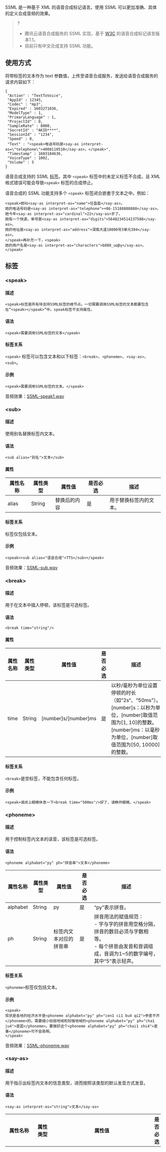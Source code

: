 SSML 是一种基于 XML 的语音合成标记语言。使用 SSML 可以更加准确、具体的定义合成音频的效果。  
>? 
>- 腾讯云语音合成服务的 SSML 实现，基于 [W3C](https://www.w3.org/TR/speech-synthesis/) 的语音合成标记语言版本1.1。
>- 目前只有中文合成支持 SSML 功能。

## 使用方式
将带标签的文本作为 text 参数值，上传至语音合成服务，发送给语音合成服务的请求内容如下：
```
{
 "Action" : "TextToVoice",
 "AppId" : 12345,
 "Codec" : "mp3",
 "Expired" : 1603271036,
 "ModelType" : 1,
 "PrimaryLanguage" : 1,
 "ProjectId" : 0,
 "SampleRate" : 8000,
 "SecretId" : "AKID****",
 "SessionId" : "1234",
 "Speed" : 0,
 "Text" : "<speak>电话号码是<say-as interpret-as=\"telephone\">4008110510</say-as>。</speak>",
 "Timestamp" : 1603184636,
 "VoiceType" : 1002,
 "Volume" : 5
}
```

语音合成支持的 SSML [标签](#jump)。其中 `<speak>` 标签中的未定义标签不合成，且 XML 格式错误可能会导致`<speak>` 标签的合成停止。

语音合成的 SSML 功能支持多个 `<speak>` 标签闭合嵌套于文本之中。例如：
```
<speak>她叫<say-as interpret-as="name">任盈盈</say-as>。
她的电话号码是<say-as interpret-as="telephone">+86-15188888888</say-as>。
她今年<say-as interpret-as="cardinal">22</say-as>岁了。
她有一个快递，单号是<say-as interpret-as="digits">5648234514237588</say-as>。
她的地址是<say-as interpret-as="address">深南大道10000号3单元304</say-as>。
</speak>再补充一下，<speak>
她的用户名是<say-as interpret-as="characters">b888_uαβγ</say-as>。
</speak>
```

[](id:jump)
## 标签
### &lt;speak&gt;
#### 描述
```
<speak>标签是所有待支持SSML标签的根节点。一切需要调用SSML标签的文本都要包含在“<speak></speak>”中。speak标签不支持属性。
```

#### 语法
```
<speak>需要调用SSML标签的文本</speak>
```

#### 标签关系
`<speak>` 标签可以包含文本和以下标签：`<break>`、`<phoneme>`、`<say-as>`、`<sub>`。

#### 示例
```
<speak>需要调用SSML标签的文本。</speak>
```
音频效果：[SSML-speak1.wav](https://ssml-demo-1300466766.cos.ap-guangzhou.myqcloud.com/SSML-speak1.wav)

### &lt;sub&gt;
#### 描述
使用别名替换标签内文本。

#### 语法
```
<sub alias="别名">文本</sub>
```

#### 属性
<table>
<thead>
<tr>
<th>属性名称</th>
<th>属性类型</th>
<th>属性值</th>
<th>是否必选</th>
<th>描述</th>
</tr>
</thead>
<tbody><tr>
<td>alias</td>
<td>String</td>
<td>替换后的内容</td>
<td>是</td>
<td>用于替换标签内的文本。</td>
</tr>
</tbody></table>

#### 标签关系
标签仅包括文本。

#### 示例
```
<speak><sub alias="语音合成">TTS</sub></speak>
```
音频效果：[SSML-sub.wav](https://ssml-demo-1300466766.cos.ap-guangzhou.myqcloud.com/SSML-sub.wav)

### &lt;break&gt;
#### 描述
用于在文本中插入停顿，该标签是可选标签。

#### 语法
```
<break time="string"/>
```

#### 属性
<table>
<thead>
<tr>
<th>属性名称</th>
<th>属性类型</th>
<th>属性值</th>
<th>是否必选</th>
<th>描述</th>
</tr>
</thead>
<tbody><tr>
<td>time</td>
<td>String</td>
<td>[number]s/[number]ms</td>
<td>是</td>
<td>以秒/毫秒为单位设置停顿的时长 （如“2s“、“50ms”）。[number]s：以秒为单位，[number]取值范围为[1, 10]的整数。[number]ms：以毫秒为单位，[number]取值范围为[50, 10000]的整数。</td>
</tr>
</tbody></table>

#### 标签关系
`<break>`是空标签，不能包含任何标签。

#### 示例
```
<speak>请闭上眼睛休息一下<break time="500ms"/>好了，请睁开眼睛。</speak>
```

### &lt;phoneme&gt;
#### 描述
用于控制标签内文本的读音，该标签是可选标签。

#### 语法
```
<phoneme alphabet="py" ph="拼音串">文本</phoneme>
```
<table>
<thead>
<tr>
<th>属性名称</th>
<th>属性类型</th>
<th>属性值</th>
<th>是否必选</th>
<th>描述</th>
</tr>
</thead>
<tbody><tr>
<td>alphabet</td>
<td>String</td>
<td>py</td>
<td>是</td>
<td>“py”表示拼音。</td>
</tr>
<tr>
<td>ph</td>
<td>String</td>
<td>标签内文本对应的拼音串</td>
<td>是</td>
<td>拼音用法的赋值规范：<br>- 字与字的拼音用空格分隔，拼音的数目必须与字数相等。<br>- 每个拼音由发音和音调组成，音调为1~5的数字编号，其中“5”表示轻声。</td>
</tr>
</tbody></table>

#### 标签关系
`<phoneme>`标签仅包括文本。

#### 示例
```
<speak>
现状是各地的经济水平是<phoneme alphabet="py" ph="cen1 ci1 bu4 qi2">参差不齐</phoneme>的。需要缩小较弱地域和较强地域的<phoneme alphabet="py" ph="cha1 ju4">差距</phoneme>。要做好这个<phoneme alphabet="py" ph="chai1 shi4">差事</phoneme>可不容易啊。
</speak>
```
音频效果：[SSML-phoneme.wav](https://ssml-demo-1300466766.cos.ap-guangzhou.myqcloud.com/SSML-phoneme.wav)

### &lt;say-as&gt;
#### 描述
用于指示出标签内文本的信息类型，进而按照该类型的默认发音方式发音。

#### 语法
```
<say-as interpret-as="string">文本</say-as>
```
<table>
<thead>
<tr>
<th>属性名称</th>
<th>属性类型</th>
<th>属性值</th>
<th>是否必选</th>
<th>描述</th>
</tr>
</thead>
<tbody><tr>
<td>interpret-as</td>
<td>String</td>
<td>cardinal/digits/telephone/name/address/<br>id/characters/punctuation/<br>date/time/currency/measure</td>
<td>是</td>
<td>指示出标签内文本的信息类型：<br>• cardinal：按整数或小数发音。<br>• digits：按数字发音。<br>• telephone：按电话号码常用方式发音。<br>• name：按人名发音。<br>• address：按地址发音。<br>• id：适用于账户名、昵称等。<br>• characters：将标签内的文本按字符一一读出。<br>• punctuation：将标签内的文本按标点符号的方式读出来。<br>• date：按日期发音。<br>• time：按时间发音。<br>• currency：按金额发音。<br>• measure：按计量单位发音。</td>
</tr>
</tbody></table>

#### 各 &lt;say-as&gt;类型支持范围
- cardinal
 <table>
<tr>
<th>格式</th>
<th>示例</th>
<th>输出</th>
<th>说明</th>
</tr>
<tr>
<td>数字串</td>
<td>1487</td>
<td>一千四百八十七</td>
<td rowspan="8">整数输入范围：[-18446744073709551615,18446744073709551615]。<br>小数输入范围：对小数点后小数的位数没有特殊限制，建议不超过10位。</td>
</tr>
<tr>
<td>负号+数字串</td>
<td>-1487</td>
<td>负一千四百八十七</td>
</tr>
<tr>
<td>以逗号分隔3位数字串</td>
<td>10,500</td>
<td>一万零五百</td>
</tr>
<tr>
<td>负号+以逗号分隔3位数字串</td>
<td>-10,500</td>
<td>负一万零五百</td>
</tr>
<tr>
<td>数字串+小数点+2个零</td>
<td>9.00</td>
<td>九</td>
</tr>
<tr>
<td>负号+数字串+小数点+2个零</td>
<td>-110.00</td>
<td>负一百一十</td>
</tr>
<tr>
<td>数字串+小数点+数字串</td>
<td>88.090</td>
<td>八十八点零九</td>
</tr>
<tr>
<td>负号+数字串+小数点+数字串</td>
<td>-88.001</td>
<td>负八十八点零零一</td>
</tr>
</table>
- digits
 <table>
<tr>
<th>格式</th>
<th>示例</th>
<th>输出</th>
<th>说明</th>
</tr>
<tr>
<td>数字串</td>
<td>356210985</td>
<td>三五六二一零九八五</td>
<td>对数字串的长度没有特殊限制。<br>建议不超过20位，且当数字串超过10位时，每个数字后插入停顿。</td>
</tr>
</table>
- telephone
 <table>
<tr>
<th>格式</th>
<th>示例</th>
<th>输出</th>
<th>说明</th>
</tr>
<tr>
<td rowspan="6">座机号</td>
<td>5605560</td>
<td>五六零 五五六零</td>
<td rowspan="6">支持7~8位座机号，支持空格和’-‘作为分隔符。<br>其中：7位座机号支持“3-4”的数字分隔方式。8位座机号支持“4-4”的数字分隔方式。</td>
</tr>
<tr>
<td>560 5560</td>
<td>五六零 五五六零</td>
</tr>
<tr>
<td>560-5560</td>
<td>五六零 五五六零</td>
</tr>
<tr>
<td>55605560</td>
<td>五五六零 五五六零</td>
</tr>
<tr>
<td>5560 5560</td>
<td>五五六零 五五六零</td>
</tr>
<tr>
<td>5560-5560</td>
<td>五五六零 五五六零</td>
</tr>
<tr>
<td rowspan="4">座机号+分机号</td>
<td>55605560-105</td>
<td>五五六零 五五六零 转幺零五</td>
<td rowspan="4">支持1~4位分机号。</td>
</tr>
<tr>
<td>55605560转105</td>
<td>五五六零 五五六零 转幺零五</td>
</tr>
<tr>
<td>55605560分机105</td>
<td>五五六零 五五六零 转幺零五</td>
</tr>
<tr>
<td>55605560分机号105</td>
<td>五五六零 五五六零 分机号幺零五</td>
</tr>
<tr>
<td rowspan="6">区号+座机号</td>
<td>01055605560</td>
<td>零幺零 五五六零 五五六零</td>
<td rowspan="6">支持区号：010、02x、03xx、04xx、05xx、07xx、08xx、09xx。</td>
</tr>
<tr>
<td>010 55605560</td>
<td>零幺零 五五六零 五五六零</td>
</tr>
<tr>
<td>010-5560-5560</td>
<td>零幺零 五五六零 五五六零</td>
</tr>
<tr>
<td>(010)55605560</td>
<td>零幺零 五五六零 五五六零</td>
</tr>
<tr>
<td>031955605560</td>
<td>零三幺九 五五六零 五五六零</td>
</tr>
<tr>
<td>0319-55605560</td>
<td>零三幺九 五五六零 五五六零</td>
</tr>
<tr>
<td rowspan="6">区号+座机号+分机号</td>
<td>010 33878528-1054</td>
<td>零幺零 三三八七 八五二八 转幺零五四</td>
<td rowspan="6">无</td>
</tr>
<tr>
<td>010-33878528-1054</td>
<td>零幺零 三三八七 八五二八 转幺零五四</td>
</tr>
<tr>
<td>(010)33878528-1054</td>
<td>零幺零 三三八七 八五二八 转幺零五四</td>
</tr>
<tr>
<td>(010)33878528转1054</td>
<td>零幺零 三三八七 八五二八 转幺零五四</td>
</tr>
<tr>
<td>(010)33878528分机1054</td>
<td>零幺零 三三八七 八五二八 分机幺零五四</td>
</tr>
<tr>
<td>(010)33878528分机号1054</td>
<td>零幺零 三三八七 八五二八 分机号幺零五四</td>
</tr>
<tr>
<td rowspan="5">国家代码+区号+座机号</td>
<td>86-010-33878528</td>
<td>八六 零幺零 三三八七</td>
<td rowspan="5">支持国家代码：86、(86)、+86、(+86)、0086。并统一读为“八六”。</td>
</tr>
<tr>
<td>(86)10-33878528</td>
<td>八六 幺零 三三八七 八五二八</td>
</tr>
<tr>
<td>+86-010-33878528</td>
<td>八六 零幺零 三三八七 八五二八</td>
</tr>
<tr>
<td>0086-10-33878528</td>
<td>八六 幺零 三三八七 八五二八</td>
</tr>
<tr>
<td>(+86)-10-3387 8528</td>
<td>八六 幺零 三三八七 八五二八</td>
</tr>
<tr>
<td rowspan="5">国家代码+区号+座机号+分机号</td>
<td>(86)21-33878528-1054</td>
<td>八六 二幺 三三八七 八五二八 转幺零五四</td>
<td rowspan="5">无</td>
</tr>
<tr>
<td>(86)021-3387-8528-1054</td>
<td>八六 零二幺 三三八七 八五二八 转幺零五四</td>
</tr>
<tr>
<td>(86)021-33878528转1054</td>
<td>八六 零二幺 三三八七 八五二八 转幺零五四</td>
</tr>
<tr>
<td>(86)21-3387-8528分机号1054</td>
<td>八六 二幺 三三八七 八五二八 分机号幺零五四</td>
</tr>
<tr>
<td>+86-021-3387-8528分机1054</td>
<td>八六 零二幺 三三八七 八五二八 分机幺零五四</td>
</tr>
<tr>
<td rowspan="3">手机号</td>
<td>151 8828 1075</td>
<td>幺五幺八八二八 幺零七五</td>
<td rowspan="3">支持11位手机号，支持3-3-5、3-4-4两种数字分隔方式</td>
</tr>
<tr>
<td>151-882-81075</td>
<td>幺五幺 八八二 八幺零七五</td>
</tr>
<tr>
<td>151-8828-1075</td>
<td>幺五幺八八二八 幺零七五</td>
</tr>
<tr>
<td rowspan="4">国家代码+手机号</td>
<td>+86-15188281075</td>
<td>八六 幺五幺 八八二八 幺零七五</td>
<td rowspan="4">无</td>
</tr>
<tr>
<td>(+86)-151-8828-1075</td>
<td>八六 幺五幺 八八二八 幺零七五</td>
</tr>
<tr>
<td>+8615188281075</td>
<td>八六 幺五幺 八八二八 幺零七五</td>
</tr>
<tr>
<td>0086-151 882 81075</td>
<td>八六 幺五幺 八八二 八幺零七五</td>
</tr>
<tr>
<td rowspan="5">服务号</td>
<td>110</td>
<td>幺幺零</td>
<td rowspan="5"><ul><li/>支持常用的服务号如110。<li/>支持以400/800开头的10位服务号，支持以“3-3-4”的数字分隔方式。<br><li/>支持以12530/17951/12593开头的16位号码。</ul></td>
</tr>
<tr>
<td>95566</td>
<td>九五五六六</td>
</tr>
<tr>
<td>4008110280</td>
<td>四零零 八幺幺 零二八零</td>
</tr>
<tr>
<td>800-810-8888</td>
<td>八零零 八幺零 八八八八</td>
</tr>
<tr>
<td>1253013520638377</td>
<td>幺二五三零 幺三五 二零六三 八三七七</td>
</tr>
<tr>
<td>其他</td>
<td>(86)(21)8832-80976-0907</td>
<td>八六 二幺 八八三二 八零九七六 零九零七</td>
<td>支持“数字串+分隔符（左右括号、-）”方式。</td>
</tr>
</table>
- address
 <table>
<tr>
<th>格式</th>
<th>示例</th>
<th>输出</th>
<th>说明</th>
</tr>
<tr>
<td rowspan="5">常用地址格式</td>
<td>深南大道1000号103-3</td>
<td>深南大道 幺零零零号幺零三杠三</td>
<td rowspan="5">支持常用地址格式。此处地址指标准的邮寄地址。</td>
</tr>
<tr>
<td>高新中四道377弄1137-1128号</td>
<td>高新中四道三七七弄幺幺三七杠幺幺二八号</td>
</tr>
<tr>
<td>华润城六期3-1-3805</td>
<td>华润城六期三杠一杠三八零五</td>
</tr>
<tr>
<td>大族云峰大厦2幢2106室</td>
<td>大族云峰大厦二幢二幺零六室</td>
</tr>
<tr>
<td>高新中三道151弄19号</td>
<td>高新中三道幺五幺弄十九号</td>
</tr>
</table>
- id
 <table>
<tr>
<th>格式</th>
<th>示例</th>
<th>输出</th>
<th>说明</th>
</tr>
<tr>
<td rowspan="3">字符串</td>
<td>dell3301</td>
<td>D E L L 三 三 零 一</td>
<td rowspan="3">大小写英文字符、阿拉伯数字0~9、下划线。<br>输出的空格表示每个字符之间插入停顿，即字符一个一个地读。</td>
</tr>
<tr>
<td>tencent_1998</td>
<td>T E N C E N T 下划线 一 九 九 八</td>
</tr>
<tr>
<td>AiDemo</td>
<td>A I D E M O</td>
</tr>
</table>
- characters
 <table>
<tr>
<th>格式</th>
<th>示例</th>
<th>输出</th>
<th>说明</th>
</tr>
<tr>
<td rowspan="8">字符串</td>
<td>ISO 1-001-095498-1</td>
<td>I S O 一 杠 零 零 一 杠 零 五 四 零 九 八 杠 一</td>
<td rowspan="8">支持中文汉字、大小写英文字符、阿拉伯数字0~9以及部分全角和半角字符。<br>输出的空格表示每个字符之间插入停顿，即字符一个一个地读。标签内的文本如果包含XML的特殊字符，需要做字符转义。常用的共有5个：<br>&amp;lt;<br>&amp;gt;<br>&amp;amp;<br>&amp;quot;<br>&amp;apos;<br>分别对应<、>、& 、"、'。
</td>
</tr>
<tr>
<td>x10u2385_u</td>
<td>x 一 零 u 二 三 八 五 下划线 u</td>
</tr>
<tr>
<td>v1.1.1</td>
<td>v 一 点 一 点 一</td>
</tr>
<tr>
<td>版本号2.0</td>
<td>版本号二 点 零</td>
</tr>
<tr>
<td>粤B BA000</td>
<td>粤B B A 零 零 零</td>
</tr>
<tr>
<td>空中客车A330</td>
<td>空中客车A 三 三 零</td>
</tr>
<tr>
<td>型号B01 B02和B03</td>
<td>型号B 零 一 B 零二 和B 零 三</td>
</tr>
<tr>
<td>αβγ</td>
<td>阿尔法 贝塔 伽玛</td>
</tr>
</table>
- punctuation
 <table>
<tr>
<th>格式</th>
<th>示例</th>
<th>输出</th>
<th>说明</th>
</tr>
<tr>
<td rowspan="7">标点符号</td>
<td>…</td>
<td>省略号</td>
<td rowspan="7">支持常见中英文标点。输出的空格表示每个字符之间插入停顿，即字符一个一个地读。<br>标签内的文本如果包含XML的特殊字符，需要做字符转义。常用的共有5个：<br>&amp;lt;<br>&amp;gt;<br>&amp;amp;<br>&amp;quot;<br>&amp;apos;<br>分别对应<、>、& 、"、'。
</td>
</tr>
<tr>
<td>……</td>
<td>省略号</td>
</tr>
<tr>
<td>!"#$%&</td>
<td>叹号 双引号 井号 dollar 百分号 and</td>
</tr>
<tr>
<td>‘()*+</td>
<td>单引号 左括号 右括号 星号 加号</td>
</tr>
<tr>
<td>,-./:;</td>
<td>逗号 杠 点 斜杠 冒号 分号</td>
</tr>
<tr>
<td><=>?@</td>
<td>小于 等号 大于 问号 at</td>
</tr>
<tr>
<td>[\]^_</td>
<td>左方括号 反斜线 右方括号 脱字符 下划线</td>
</tr>
</table>
- date
 <table>
<tr>
<th>格式</th>
<th>示例</th>
<th>输出</th>
<th>说明</th>
</tr>
<tr>
<td rowspan="6">xx年</td>
<td>71年</td>
<td>七一年</td>
<td rowspan="6">支持2位和4位年份。其中：<ul><li>2位年份支持60年~99年、00年~09年、10年~19年。
<li>4位年份支持1000年~1999年、2000年~2099年。</ul>
</td>
</tr>
<tr>
<td>08年</td>
<td>零八年</td>
</tr>
<tr>
<td>20年</td>
<td>二零年</td>
</tr>
<tr>
<td>2020年</td>
<td>二零二零年</td>
</tr>
<tr>
<td>1998年</td>
<td>一九九八年</td>
</tr>
<tr>
<td>2008年</td>
<td>二零零八年</td>
</tr>
<tr>
<td rowspan="4">xx年xx月</td>
<td>08年5月</td>
<td>零八年五月</td>
<td rowspan="4">当月份为1到9月时，支持开头带”0”和不带”0”两种写法。例如”1908年4月”和”1908年04月”。</td>
</tr>
<tr>
<td>2020年04月</td>
<td>二零二零年四月</td>
</tr>
<tr>
<td>08年8月</td>
<td>零八年八月</td>
</tr>
<tr>
<td>2020年8月</td>
<td>二零二零年八月</td>
</tr>
<tr>
<td rowspan="4">xx年xx月xx日<br>xx年xx月xx号</td>
<td>98年4月23日</td>
<td>九八年四月二十三日</td>
<td rowspan="4">当日期为1到9日时，支持开头带”0”和不带”0”两种写法。例如”1908年4月8日”和”1908年04月08日”。</td>
</tr>
<tr>
<td>2020年08月23日</td>
<td>二零二零年八月二十三日</td>
</tr>
<tr>
<td>20年8月8号</td>
<td>二零年八月八号</td>
</tr>
<tr>
<td>2020年08月08号</td>
<td>二零二零年八月八号</td>
</tr>
<tr>
<td rowspan="2">xx月xx号</td>
<td>8月20日</td>
<td>八月二十日</td>
<td rowspan="2">无</td>
</tr>
<tr>
<td>08月08号</td>
<td>八月八号</td>
</tr>
<tr>
<td rowspan="3">年月缩写</td>
<td>2020/08</td>
<td>二零二零年八月</td>
<td rowspan="6">支持”/“、”-“、”.”作为缩写的分隔符。</td>
</tr>
<tr>
<td>2020-08</td>
<td>二零二零年八月</td>
</tr>
<tr>
<td>2020.08</td>
<td>二零二零年八月</td>
</tr>
<tr>
<td rowspan="3">年月日缩写</td>
<td>2020/08/09</td>
<td>二零二零年八月九日</td>
</tr>
<tr>
<td>2020-8-9</td>
<td>二零一八年八月八日</td>
</tr>
<tr>
<td>2020.08.09</td>
<td>二零一八年八月九日</td>
</tr>
<tr>
<td rowspan="2">xx年xx月xx日~xx年xx月xx日<br>xx年xx月xx号~xx年xx月xx号</td>
<td>20年8月9日~30日</td>
<td>二零年八月九日至三十日</td>
<td rowspan="8">支持”~”、”-“作为”至”的缩写标志。</td>
</tr>
<tr>
<td>2020年08月09号-2020年09月09号</td>
<td>二零二零年八月九月一号至二零二零年九月九</td>
</tr>
<tr>
<td rowspan="2">xx年xx月~xx年xx月</td>
<td>20年04月~21年04月</td>
<td>二零年四月至二一年四月</td>
</tr>
<tr>
<td>2020年04月~2021年04月</td>
<td>二零二零年四月至二零二一年四月</td>
</tr>
<tr>
<td rowspan="2">xx月xx日~xx月xx日<br>xx月xx号~xx月xx号</td>
<td>10月1日~10月7日</td>
<td>十月一日至十月七日</td>
</tr>
<tr>
<td>10月01号~10月07号</td>
<td>十月一号至十月七号</td>
</tr>
<tr>
<td rowspan="2">xx月xx日~xx日<br>xx月xx号~xx号</td>
<td>10月1日~7日</td>
<td>十月一日至七日</td>
</tr>
<tr>
<td>10月01号~07号</td>
<td>十月一号至七号</td>
</tr>
<tr>
<td rowspan="2">年月日缩写~年月日缩写</td>
<td>2020/03/03~2021/03/03</td>
<td>二零二零年三月三日至二零二一年三月三日</td>
<td rowspan="5">支持”/“、”.”作为缩写的分隔符，支持”~””-“作为”至”的缩写标志。</td>
</tr>
<tr>
<td>2020.9.9~2021.9.9</td>
<td>二零二零年九月九日至二零二一年九月九日</td>
</tr>
<tr>
<td>月日缩写~月日缩写</td>
<td>10/20~10/31</td>
<td>十月二十日至十月三十一日</td>
</tr>
<tr>
<td rowspan="2">xx~xx月xx月~xx月</td>
<td>1~10月</td>
<td>一至十月</td>
</tr>
<tr>
<td>1月~10月</td>
<td>一月至十月</td>
</tr>
<tr>
<td>月日年缩写</td>
<td>10/25/2020</td>
<td>二零二零年十月二十五日</td>
<td>仅支持4位的年份，仅支持“/”作为日期的分隔符，仅支持”月/日/年”的书写方式。</td>
</tr>
</table>
- time
 <table>
<tr>
<th>格式</th>
<th>示例</th>
<th>输出</th>
<th>说明</th>
</tr>
<tr>
<td rowspan="5">时刻</td>
<td>12:00</td>
<td>十二点</td>
<td rowspan="14">支持常用时间和时间范围格式。</td>
</tr>
<tr>
<td>12:00:00点</td>
<td>十二点</td>
</tr>
<tr>
<td>10:25分</td>
<td>十点二十五分</td>
</tr>
<tr>
<td>10:25:30</td>
<td>十点二十五分三十秒</td>
</tr>
<tr>
<td>09:25:14</td>
<td>九点二十五分十四秒</td>
</tr>
<tr>
<td rowspan="9">时刻~时刻</td>
<td>11:00~12:00</td>
<td>十一点到十二点</td>
</tr>
<tr>
<td>09:00-14:00</td>
<td>九点到十四点</td>
</tr>
<tr>
<td>11:00~11:30</td>
<td>十一点到十一点三十分</td>
</tr>
<tr>
<td>11:00-15:18</td>
<td>十一点到十五点十八分</td>
</tr>
<tr>
<td>10:30~11:00</td>
<td>十点三十分到十一点</td>
</tr>
<tr>
<td>09:28-10:00</td>
<td>九点二十八分到十点</td>
</tr>
<tr>
<td>10:20~11:20</td>
<td>十点二十分到十一点二十分</td>
</tr>
<tr>
<td>06:00~08:00</td>
<td>六点到八点</td>
</tr>
<tr>
<td>上午10:20~下午13:30</td>
<td>上午十点二十分到下午十三点三十分</td>
</tr>
<tr>
<td rowspan="18">时间缩写</td>
<td>5:00am</td>
<td>凌晨五点</td>
<td rowspan="18">当缩写为 am 时，小时在[0,5]范围内读作凌晨；<br>当单位为 am 时，小时在[6,11]范围内读作上午。<br>当缩写为 pm 时，小时为12时读作中午；<br>当单位为 pm 时，小时在[1,5]范围内读作下午；小时在[6,11]范围内读作晚上。</td>
</tr>
<tr>
<td>5:30am</td>
<td>凌晨五点三十分</td>
</tr>
<tr>
<td>5:20:12am</td>
<td>凌晨五点二十分十二秒</td>
</tr>
<tr>
<td>7:00am</td>
<td>上午七点</td>
</tr>
<tr>
<td>7:30AM</td>
<td>上午七点半</td>
</tr>
<tr>
<td>7:20:25a.m.</td>
<td>上午七点二十分二十五秒</td>
</tr>
<tr>
<td>07:08:12A.M.</td>
<td>上午七点零八分十二秒</td>
</tr>
<tr>
<td>5:00pm</td>
<td>下午五点</td>
</tr>
<tr>
<td>5:30PM</td>
<td>下午五点三十分</td>
</tr>
<tr>
<td>5:20:12p.m.</td>
<td>下午五点二十分十二秒</td>
</tr>
<tr>
<td>05:09:12P.M</td>
<td>下午五点零九分十二秒</td>
</tr>
<tr>
<td>9:00pm</td>
<td>晚上九点</td>
</tr>
<tr>
<td>9:30pm</td>
<td>晚上九点三十分</td>
</tr>
<tr>
<td>9:20:12PM</td>
<td>晚上九点二十分十二秒</td>
</tr>
<tr>
<td>9:02:12P.M.</td>
<td>晚上九点零二分十二秒</td>
</tr>
<tr>
<td>12:00pm</td>
<td>中午十二点</td>
</tr>
<tr>
<td>12:30p.m.</td>
<td>中午十二点三十分</td>
</tr>
<tr>
<td>12:20:12PM</td>
<td>中午十二点二十分十二秒</td>
</tr>
</table>
- currency
 <table>
<tr>
<th>格式</th>
<th>示例</th>
<th width="150px">输出</th>
<th>说明</th>
</tr>
<tr>
<td rowspan="5">数字+金额标识符</td>
<td>12.00RMB</td>
<td>十二人民币</td>
<td rowspan="5">支持 AUD（澳元） 、CAD（加元）、 HKD（港币）、JPY（日元）、USD（美元）、CHF（瑞士法郎）、NOK（挪威克朗）、SEK（瑞典克朗）、GBP（英镑）、 RMB（人民币）、CNY（元）和 EUR（欧元）。<br>支持的数字格式包括：整数、小数以及以逗号分隔的国际写法。</td>
</tr>
<tr>
<td>12.50RMB</td>
<td>十二点五人民币</td>
</tr>
<tr>
<td>15,000,000RMB</td>
<td>一千五百万人民币</td>
</tr>
<tr>
<td>15,000,000.00RMB</td>
<td>一千五百万人民币</td>
</tr>
<tr>
<td>12,000.35RMB</td>
<td>一万两千点三五人民币</td>
</tr>
<tr>
<td rowspan="6">金额标识符+数字</td>
<td>$12</td>
<td>十二美元</td>
<td rowspan="6">支持 CAD（加元）、$（美元）、$（美元）、Fr（法郎）、kr（丹麦克朗）、£（英镑）、¥（元）￥（元）和 €（欧元）。<br>支持的数字格式包括：整数、小数以及以逗号分隔的国际写法。</td>
</tr>
<tr>
<td>$12.00</td>
<td>十二美元</td>
</tr>
<tr>
<td>$12.12</td>
<td>十二点一二美元</td>
</tr>
<tr>
<td>$12,000</td>
<td>一万两千美元</td>
</tr>
<tr>
<td>$12,000.00</td>
<td>一万两千美元</td>
</tr>
<tr>
<td>$12,000.99</td>
<td>一万两千点九九美元</td>
</tr>
<tr>
<td rowspan="8">其他默认读法</td>
<td>1213</td>
<td>一千二百一十三</td>
<td rowspan="8">无</td>
</tr>
<tr>
<td>1213KML</td>
<td>一千二百一十三K M L</td>
</tr>
<tr>
<td>1213.00KML</td>
<td>一千二百一十三K M L</td>
</tr>
<tr>
<td>1213.9KML</td>
<td>一千二百一十三点九K M L</td>
</tr>
<tr>
<td>1,000KML</td>
<td>一千K M L</td>
</tr>
<tr>
<td>1,000.00KML</td>
<td>一千K M L</td>
</tr>
<tr>
<td>1,000.98KML</td>
<td>一千点九八K M L</td>
</tr>
<tr>
<td>12,000</td>
<td>一万两千</td>
</tr>
</table>
- measure
 <table>
<tr>
<th>格式</th>
<th>示例</th>
<th>输出</th>
<th>说明</th>
</tr>
<tr>
<td rowspan="7">数字+中文单位</td>
<td>2片</td>
<td>两片</td>
<td rowspan="21">支持常见中文单位及单位缩写</td>
</tr>
<tr>
<td>120公顷</td>
<td>一百二十公顷</td>
</tr>
<tr>
<td>100多毫克</td>
<td>一百多毫克</td>
</tr>
<tr>
<td>100来米</td>
<td>一百来米</td>
</tr>
<tr>
<td>100余人</td>
<td>一百余人</td>
</tr>
<tr>
<td>1厘米20毫米</td>
<td>一厘米二十毫米</td>
</tr>
<tr>
<td>120.00平方公里</td>
<td>一百二十平方公里</td>
</tr>
<tr>
<td rowspan="3">数字+单位缩写</td>
<td>120.56cm²</td>
<td>一百二十点五六平方厘米</td>
</tr>
<tr>
<td>120㎡56cm²</td>
<td>一百二十平方米五十六平方厘米</td>
</tr>
<tr>
<td>100m12cm6mm</td>
<td>一百米十二厘米六毫米</td>
</tr>
<tr>
<td rowspan="4">范围</td>
<td>10~15kg</td>
<td>十至十五千克</td>
</tr>
<tr>
<td>10.24~789.82亩</td>
<td>十点二四至七百八十九点八二亩</td>
</tr>
<tr>
<td>10米~15米</td>
<td>十米至十五米</td>
</tr>
<tr>
<td>10.24cm~19.08cm</td>
<td>十点二四厘米至十九点零八厘米</td>
</tr>
<tr>
<td rowspan="3">数字+单位+"/"+单位</td>
<td>10元/斤</td>
<td>十元每斤</td>
</tr>
<tr>
<td>199~299元/件</td>
<td>一百九十九至二百九十九元每件</td>
</tr>
<tr>
<td>299.99元/g~399.99元/g</td>
<td>二百九十九点九九元每克至三百九十九点九九元每克</td>
</tr>
<tr>
<td rowspan="4">其他默认读法</td>
<td>12扎</td>
<td>十二扎</td>
</tr>
<tr>
<td>30rm</td>
<td>三十r m</td>
</tr>
<tr>
<td>4万万同胞</td>
<td>四万万同胞</td>
</tr>
<tr>
<td>12.897微克</td>
<td>十二点八九七微克</td>
</tr>
</table>

#### &lt;say-as&gt; 常见符号读法
<table>
<thead>
<tr>
<th>符号</th>
<th>读法</th>
</tr>
</thead>
<tbody><tr>
<td>!</td>
<td>叹号</td>
</tr>
<tr>
<td>“</td>
<td>双引号</td>
</tr>
<tr>
<td>#</td>
<td>井号</td>
</tr>
<tr>
<td>$</td>
<td>dollar</td>
</tr>
<tr>
<td>%</td>
<td>百分号</td>
</tr>
<tr>
<td>&amp;</td>
<td>and</td>
</tr>
<tr>
<td>‘</td>
<td>单引号</td>
</tr>
<tr>
<td>(</td>
<td>左括号</td>
</tr>
<tr>
<td>)</td>
<td>右括号</td>
</tr>
<tr>
<td>*</td>
<td>星</td>
</tr>
<tr>
<td>+</td>
<td>加</td>
</tr>
<tr>
<td>,</td>
<td>逗号</td>
</tr>
<tr>
<td>-</td>
<td>杠</td>
</tr>
<tr>
<td>.</td>
<td>点</td>
</tr>
<tr>
<td>/</td>
<td>斜杠</td>
</tr>
<tr>
<td>:</td>
<td>零冒号</td>
</tr>
<tr>
<td>;</td>
<td>分号</td>
</tr>
<tr>
<td>&lt;</td>
<td>小于</td>
</tr>
<tr>
<td>=</td>
<td>等号</td>
</tr>
<tr>
<td>&gt;</td>
<td>大于</td>
</tr>
<tr>
<td>?</td>
<td>问号</td>
</tr>
<tr>
<td>@</td>
<td>at</td>
</tr>
<tr>
<td>[</td>
<td>左方括号</td>
</tr>
<tr>
<td>\</td>
<td>反斜线</td>
</tr>
<tr>
<td>]</td>
<td>右方括号</td>
</tr>
<tr>
<td>^</td>
<td>脱字符</td>
</tr>
<tr>
<td>_</td>
<td>下划线</td>
</tr>
<tr>
<td>`</td>
<td>反引号</td>
</tr>
<tr>
<td>{</td>
<td>左花括号</td>
</tr>
<tr>
<td></td>
<td></td>
</tr>
<tr>
<td>}</td>
<td>右花括号</td>
</tr>
<tr>
<td>~</td>
<td>波浪线</td>
</tr>
<tr>
<td>！</td>
<td>叹号</td>
</tr>
<tr>
<td>“</td>
<td>左双引号</td>
</tr>
<tr>
<td>”</td>
<td>右双引号</td>
</tr>
<tr>
<td>‘</td>
<td>左单引号</td>
</tr>
<tr>
<td>’</td>
<td>右单引号</td>
</tr>
<tr>
<td>（</td>
<td>左括号</td>
</tr>
<tr>
<td>）</td>
<td>右括号</td>
</tr>
<tr>
<td>，</td>
<td>逗号</td>
</tr>
<tr>
<td>。</td>
<td>句号</td>
</tr>
<tr>
<td>—</td>
<td>杠</td>
</tr>
<tr>
<td>：</td>
<td>冒号</td>
</tr>
<tr>
<td>；</td>
<td>分号</td>
</tr>
<tr>
<td>？</td>
<td>问号</td>
</tr>
<tr>
<td>、</td>
<td>顿号</td>
</tr>
<tr>
<td>…</td>
<td>省略号</td>
</tr>
<tr>
<td>……</td>
<td>省略号</td>
</tr>
<tr>
<td>《</td>
<td>左书名号</td>
</tr>
<tr>
<td>》</td>
<td>右书名号</td>
</tr>
<tr>
<td>￥</td>
<td>人民币符号</td>
</tr>
<tr>
<td>≥</td>
<td>大于等于</td>
</tr>
<tr>
<td>≤</td>
<td>小于等于</td>
</tr>
<tr>
<td>≠</td>
<td>不等于</td>
</tr>
<tr>
<td>≈</td>
<td>约等于</td>
</tr>
<tr>
<td>±</td>
<td>加减</td>
</tr>
<tr>
<td>×</td>
<td>乘</td>
</tr>
<tr>
<td>π</td>
<td>派</td>
</tr>
<tr>
<td>Α</td>
<td>阿尔法</td>
</tr>
<tr>
<td>Β</td>
<td>贝塔</td>
</tr>
<tr>
<td>Γ</td>
<td>伽玛</td>
</tr>
<tr>
<td>Δ</td>
<td>德尔塔</td>
</tr>
<tr>
<td>Ε</td>
<td>艾普西龙</td>
</tr>
<tr>
<td>Ζ</td>
<td>捷塔</td>
</tr>
<tr>
<td>Ε</td>
<td>依塔</td>
</tr>
<tr>
<td>Θ</td>
<td>西塔</td>
</tr>
<tr>
<td>Ι</td>
<td>艾欧塔</td>
</tr>
<tr>
<td>Κ</td>
<td>喀帕</td>
</tr>
<tr>
<td>∧</td>
<td>拉姆达</td>
</tr>
<tr>
<td>Μ</td>
<td>缪</td>
</tr>
<tr>
<td>Ν</td>
<td>拗</td>
</tr>
<tr>
<td>Ξ</td>
<td>克西</td>
</tr>
<tr>
<td>Ο</td>
<td>欧麦克轮</td>
</tr>
<tr>
<td>∏</td>
<td>派</td>
</tr>
<tr>
<td>Ρ</td>
<td>柔</td>
</tr>
<tr>
<td>∑</td>
<td>西格玛</td>
</tr>
<tr>
<td>Τ</td>
<td>套</td>
</tr>
<tr>
<td>Υ</td>
<td>宇普西龙</td>
</tr>
<tr>
<td>Φ</td>
<td>fai</td>
</tr>
<tr>
<td>Χ</td>
<td>器</td>
</tr>
<tr>
<td>Ψ</td>
<td>普赛</td>
</tr>
<tr>
<td>Ω</td>
<td>欧米伽</td>
</tr>
<tr>
<td>α</td>
<td>阿尔法</td>
</tr>
<tr>
<td>β</td>
<td>贝塔</td>
</tr>
<tr>
<td>γ</td>
<td>伽玛</td>
</tr>
<tr>
<td>δ</td>
<td>德尔塔</td>
</tr>
<tr>
<td>ε</td>
<td>艾普西龙</td>
</tr>
<tr>
<td>ζ</td>
<td>捷塔</td>
</tr>
<tr>
<td>η</td>
<td>依塔</td>
</tr>
<tr>
<td>θ</td>
<td>西塔</td>
</tr>
<tr>
<td>ι</td>
<td>艾欧塔</td>
</tr>
<tr>
<td>κ</td>
<td>喀帕</td>
</tr>
<tr>
<td>λ</td>
<td>拉姆达</td>
</tr>
<tr>
<td>μ</td>
<td>缪</td>
</tr>
<tr>
<td>ν</td>
<td>拗</td>
</tr>
<tr>
<td>ξ</td>
<td>克西</td>
</tr>
<tr>
<td>ο</td>
<td>欧麦克轮</td>
</tr>
<tr>
<td>π</td>
<td>派</td>
</tr>
<tr>
<td>ρ</td>
<td>柔</td>
</tr>
<tr>
<td>σ</td>
<td>西格玛</td>
</tr>
<tr>
<td>τ</td>
<td>套</td>
</tr>
<tr>
<td>υ</td>
<td>宇普西龙</td>
</tr>
<tr>
<td>φ</td>
<td>fai</td>
</tr>
<tr>
<td>χ</td>
<td>器</td>
</tr>
<tr>
<td>ψ</td>
<td>普赛</td>
</tr>
<tr>
<td>ω</td>
<td>欧米伽</td>
</tr>
</tbody></table>

#### &lt;say-as&gt; 常见计量单位
<table>
<tr>
<th>格式</th>
<th>类别</th>
<th>示例</th>
</tr>
<tr>
<td rowspan="9">缩写</td>
<td>长度</td>
<td>nm（纳米）、μm（微米）、mm（毫米）、cm（厘米）、m（米）、km（千米）、ft（英尺）、in（英寸）</td>
</tr>
<tr>
<td>面积</td>
<td>cm²（平方厘米）、㎡（平方米）、km²（平方千米）、SqFt（平方英尺）</td>
</tr>
<tr>
<td>体积</td>
<td>cm³（立方厘米）、m³（立方米）、km³（立方千米）、mL（毫升）、L（升）、gallon（加仑）</td>
</tr>
<tr>
<td>重量</td>
<td>μg（微克）、mg（毫克）、g（克）、kg（千克）</td>
</tr>
<tr>
<td>时间</td>
<td>min（分）、sec（秒）、ms（毫秒）</td>
</tr>
<tr>
<td>电磁</td>
<td>μA（微安）、mA（毫安）、Ω（欧姆）、Hz（赫兹）、KHz（千赫兹）、MHz（兆赫兹）、GHz（吉赫兹）、V（伏）、kV（千伏）、kWh（千瓦时）</td>
</tr>
<tr>
<td>声音</td>
<td>dB（分贝）</td>
</tr>
<tr>
<td>气压</td>
<td>Pa（帕）、kPa（千帕）、Mpa（兆帕）</td>
</tr>
<tr>
<td>中文单位</td>
<td>支持不限于上述类别的中文单位，例如“米”、“秒”、“美元”、“毫升每瓶”等。以及中文量词，例如“架”、“场”、“头”、“部”、“盆”等。</td>
</tr>
</table>

#### 标签关系
`<say-as>`标签仅包括文本。

#### 示例
- cardinal
```
<speak>
 <say-as interpret-as="cardinal">12345</say-as>
</speak>
```
音频效果：[say-as-cardinal.wav](https://ssml-demo-1300466766.cos.ap-guangzhou.myqcloud.com/say-as-cardinal.wav)
- digits
```
<speak>
<say-as interpret-as="digits">12345</say-as>
</speak>
```
音频效果：[say-as-digits.wav](https://ssml-demo-1300466766.cos.ap-guangzhou.myqcloud.com/say-as-digits.wav)
- telephone
```
<speak>
  <say-as interpret-as="telephone">12345</say-as>
</speak>
```
音频效果：[say-as-telephone.wav](https://ssml-demo-1300466766.cos.ap-guangzhou.myqcloud.com/say-as-telephone.wav)
- name
```
<speak>
  她的曾用名是<say-as interpret-as="name">曾小凡</say-as>
</speak>
```
音频效果：[say-as-name.wav](https://ssml-demo-1300466766.cos.ap-guangzhou.myqcloud.com/say-as-name.wav)
- address
```
<speak>
  <say-as interpret-as="address">深南大道10000号1号楼3单元304</say-as>
</speak>
```
音频效果：[say-as-address.wav](https://ssml-demo-1300466766.cos.ap-guangzhou.myqcloud.com/say-as-address.wav)
- id
```
<speak>
  我的用户名是<say-as interpret-as="id">tencent_8858</say-as>
</speak>
```
音频效果：[say-as-id.wav](https://ssml-demo-1300466766.cos.ap-guangzhou.myqcloud.com/say-as-id.wav)
- characters
```
<speak>
  希腊字母<say-as interpret-as="characters">αβ</say-as>
</speak>
```
音频效果：[say-as-characters.wav](https://ssml-demo-1300466766.cos.ap-guangzhou.myqcloud.com/say-as-characters.wav)
- punctuation
```
<speak>
  我最常用的标点是<say-as interpret-as="punctuation">，</say-as>
</speak>
```
音频效果：[say-as-punctuation.wav](https://ssml-demo-1300466766.cos.ap-guangzhou.myqcloud.com/say-as-punctuation.wav)
- date
```
<speak>
  <say-as interpret-as="date">2020-10-10</say-as>
</speak>
```
音频效果：[say-as-date.wav](https://ssml-demo-1300466766.cos.ap-guangzhou.myqcloud.com/say-as-date.wav)
- time
```
<speak>
  <say-as interpret-as="time">5:30am</say-as>
</speak>
```
音频效果：[SSML-say-as_time.mp3](https://ssml-demo-1300466766.cos.ap-guangzhou.myqcloud.com/say-as-time.wav)
- currency
```
<speak>
  <say-as interpret-as="currency">15,000.00RMB</say-as>
</speak>
```
音频效果：[say-as-currency.wav](https://ssml-demo-1300466766.cos.ap-guangzhou.myqcloud.com/say-as-currency.wav)
- measure
```
<speak>
  <say-as interpret-as="measure">100m²15cm²</say-as>
</speak>
```
音频效果：[say-as-measure.wav](https://ssml-demo-1300466766.cos.ap-guangzhou.myqcloud.com/say-as-measure.wav)

### &lt;word&gt;
#### 描述
用于表示文本的词语结构，该标签是可选标签。英文文本通常采用空格来进行分词，一般无需使用此标签。<word>标签内部必须是一个独立的词或短语，这个词或短语只能包含纯中文或纯英文，不能中英混合。

#### 语法
```
<word>文本</word>
```

#### 标签关系
`<word>`标签仅包括文本。

#### 示例

```
<speak>广州市长<word>隆马戏</word>欢迎您。</speak>
```
音频效果：[SSML-word.wav](https://ssml-demo-1300466766.cos.ap-guangzhou.myqcloud.com/SSML-word.wav)
